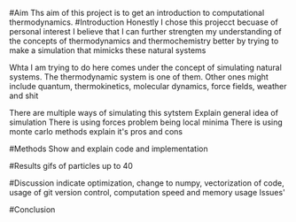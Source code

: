 #Aim
Ths aim of this project is to get an introduction to computational thermodynamics. 
#Introduction
Honestly I chose this projecct becuase of personal interest
I believe that I can further strengten my understanding of the concepts of thermodynamics and thermochemistry better by trying to make a simulation that mimicks these natural systems

Whta I am trying to do here comes under the concept of simulating natural systems. The thermodynamic system is one of them. Other ones might include quantum, thermokinetics, molecular dynamics, force fields, weather and shit

There are multiple ways of simulating this sytstem
Explain general idea of simulation
There is using forces
    problem being local minima
There is using monte carlo methods
    explain it's pros and cons

#Methods
Show and explain code and implementation

#Results
gifs of particles up to 40

#Discussion
indicate optimization, change to numpy, vectorization of code, usage of git version control, computation speed and memory usage
Issues'

#Conclusion
